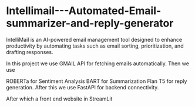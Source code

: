 # Intellimail---Automated-Email-summarizer-and-reply-generator
​IntelliMail is an AI-powered email management tool designed to enhance productivity by automating tasks such as email sorting, prioritization, and drafting responses.


In this project we use GMAIL API for fetching emails automatically. Then we use

ROBERTa for Sentiment Analysis
BART for Summarization
Flan T5 for reply generation.
After this we use FastAPI for backend connectivity.

After which a front end website in StreamLit

